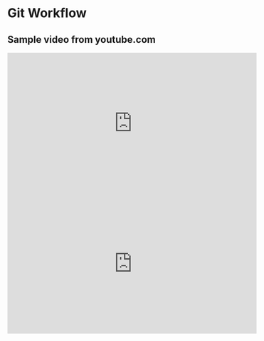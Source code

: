 <h1>Git Workflow</h1>

<h2>Sample video from youtube.com</h2>

<iframe width="560" height="315" src="https://www.youtube.com/embed/1lkSimojR7k" title="YouTube video player" frameborder="0" allow="accelerometer; autoplay; clipboard-write; encrypted-media; gyroscope; picture-in-picture; web-share" allowfullscreen></iframe>

<iframe width="560" height="315" src="https://www.youtube.com/embed/KQRBOr4L-yk" title="YouTube video player" frameborder="0" allow="accelerometer; autoplay; clipboard-write; encrypted-media; gyroscope; picture-in-picture; web-share" allowfullscreen></iframe>